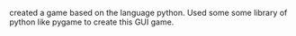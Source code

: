 created a game based on the language python. Used some some library of python like pygame to create this GUI game.
